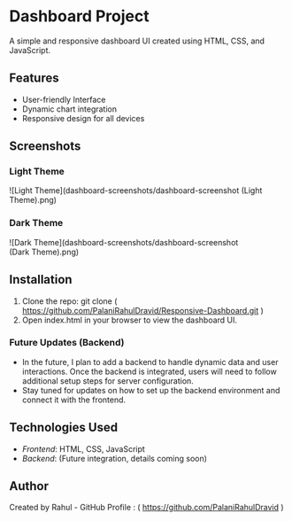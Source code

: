 # Dashboard Project

A simple and responsive dashboard UI created using HTML, CSS, and JavaScript.

## Features
- User-friendly Interface
- Dynamic chart integration
- Responsive design for all devices

## Screenshots

### Light Theme
![Light Theme](dashboard-screenshots/dashboard-screenshot (Light Theme).png)

### Dark Theme
![Dark Theme](dashboard-screenshots/dashboard-screenshot (Dark Theme).png)

## Installation
1. Clone the repo: git clone ( https://github.com/PalaniRahulDravid/Responsive-Dashboard.git )
2. Open index.html in your browser to view the dashboard UI.

### Future Updates (Backend)
- In the future, I plan to add a backend to handle dynamic data and user interactions. Once the backend is integrated, users will need to follow additional setup steps for server configuration.
- Stay tuned for updates on how to set up the backend environment and connect it with the frontend.

## Technologies Used
- *Frontend*: HTML, CSS, JavaScript
- *Backend*: (Future integration, details coming soon)

## Author
Created by Rahul - GitHub Profile : ( https://github.com/PalaniRahulDravid )
